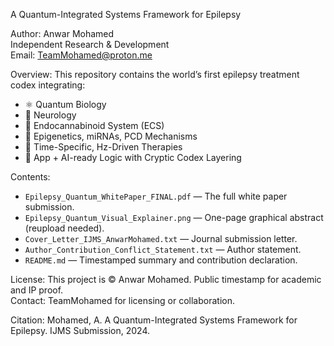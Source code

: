 A Quantum-Integrated Systems Framework for Epilepsy

Author:
Anwar Mohamed  
Independent Research & Development  
Email: TeamMohamed@proton.me

Overview:
This repository contains the world’s first epilepsy treatment codex integrating:
- ⚛️ Quantum Biology
- 🧠 Neurology
- 🧬 Endocannabinoid System (ECS)
- 🔬 Epigenetics, miRNAs, PCD Mechanisms
- 🎯 Time-Specific, Hz-Driven Therapies
- 📱 App + AI-ready Logic with Cryptic Codex Layering


Contents:
- `Epilepsy_Quantum_WhitePaper_FINAL.pdf` — The full white paper submission.
- `Epilepsy_Quantum_Visual_Explainer.png` — One-page graphical abstract (reupload needed).
- `Cover_Letter_IJMS_AnwarMohamed.txt` — Journal submission letter.
- `Author_Contribution_Conflict_Statement.txt` — Author statement.
- `README.md` — Timestamped summary and contribution declaration.


License:
This project is © Anwar Mohamed. Public timestamp for academic and IP proof.  
Contact: TeamMohamed for licensing or collaboration.


Citation:
Mohamed, A. A Quantum-Integrated Systems Framework for Epilepsy. IJMS Submission, 2024.
